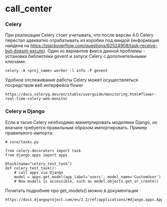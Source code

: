 # call_center

### Celery

При реализации Celery стоит учитывать, что после версии 4.0 Celery перестал
адекватно отрабатывать из коробки под виндой (информация найдена на 
https://stackoverflow.com/questions/62524908/task-receive-but-doesnt-excute). 
Один из вариантов фикса данной проблемы - установка библиотеки gevent и 
запуск Celery с дополнительными ключами:
```
celery -A <proj_name> worker -l info -P gevent
```
Удобное отслеживание работы Celery может осуществляться посредством веб
интерфейса flower
```
https://docs.celeryq.dev/en/stable/userguide/monitoring.html#flower-real-time-celery-web-monitor
```

### Celery и Django

Если в таске Celery необходимо манипулировать моделями Django, их вначале
требуется правильным образом импортировать. Пример правильного импорта:

```
# core/tasks.py

from celery.decorators import task
from django.apps import apps

@task(name="celery_test_task") 
def celery_test_task():
    # call apps via Django
    model = apps.get_model(app_label='users', model_name='CustomUser')
    # Now models is accessible, such as model.objects.get_or_create()
```

Почитать подробнее про get_models() можно в документации
```
https://docs.djangoproject.com/en/2.2/ref/applications/#django.apps.AppConfig.get_models
```